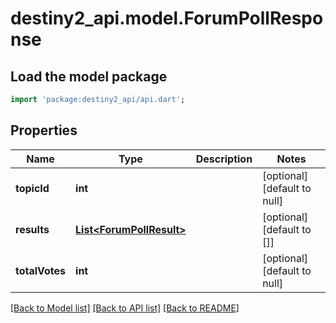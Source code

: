 # destiny2_api.model.ForumPollResponse

## Load the model package
```dart
import 'package:destiny2_api/api.dart';
```

## Properties
Name | Type | Description | Notes
------------ | ------------- | ------------- | -------------
**topicId** | **int** |  | [optional] [default to null]
**results** | [**List&lt;ForumPollResult&gt;**](ForumPollResult.md) |  | [optional] [default to []]
**totalVotes** | **int** |  | [optional] [default to null]

[[Back to Model list]](../README.md#documentation-for-models) [[Back to API list]](../README.md#documentation-for-api-endpoints) [[Back to README]](../README.md)


